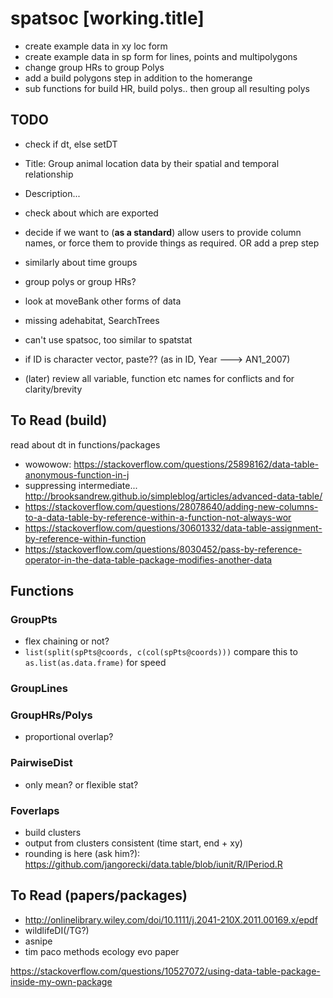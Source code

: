 # spatsoc [working.title]

* create example data in xy loc form 
* create example data in sp form for lines, points and multipolygons
* change group HRs to group Polys
* add a build polygons step in addition to the homerange
* sub functions for build HR, build polys.. then group all resulting polys 

## TODO
* check if dt, else setDT



* Title: Group animal location data by their spatial and temporal relationship
* Description...
* check about which are exported
* decide if we want to (**as a standard**) allow users to provide column names, or force them to provide things as required. OR add a prep step
* similarly about time groups
* group polys or group HRs?
* look at moveBank other forms of data
* missing adehabitat, SearchTrees
* can't use spatsoc, too similar to spatstat
* if ID is character vector, paste?? (as in ID, Year ---> AN1_2007)

* (later) review all variable, function etc names for conflicts and for clarity/brevity

## To Read (build)
read about dt in functions/packages
* wowowow: https://stackoverflow.com/questions/25898162/data-table-anonymous-function-in-j
* suppressing intermediate... http://brooksandrew.github.io/simpleblog/articles/advanced-data-table/
* https://stackoverflow.com/questions/28078640/adding-new-columns-to-a-data-table-by-reference-within-a-function-not-always-wor
* https://stackoverflow.com/questions/30601332/data-table-assignment-by-reference-within-function
* https://stackoverflow.com/questions/8030452/pass-by-reference-operator-in-the-data-table-package-modifies-another-data


## Functions
### GroupPts
* flex chaining or not?
* `list(split(spPts@coords, c(col(spPts@coords)))` compare this to `as.list(as.data.frame)` for speed

### GroupLines

### GroupHRs/Polys
* proportional overlap?

### PairwiseDist
* only mean? or flexible stat?

### Foverlaps
* build clusters
* output from clusters consistent (time start, end + xy)
* rounding is here (ask him?): https://github.com/jangorecki/data.table/blob/iunit/R/IPeriod.R


## To Read (papers/packages)
* http://onlinelibrary.wiley.com/doi/10.1111/j.2041-210X.2011.00169.x/epdf
* wildlifeDI(/TG?)
* asnipe
* tim paco methods ecology evo paper

https://stackoverflow.com/questions/10527072/using-data-table-package-inside-my-own-package
